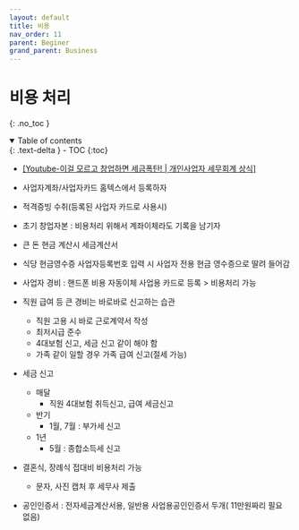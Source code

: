 ```yaml
---
layout: default
title: 비용
nav_order: 11
parent: Beginer
grand_parent: Business
---
```


# 비용 처리
{: .no_toc }

<details open markdown="block">
  <summary>
    Table of contents
  </summary>
  {: .text-delta }
- TOC
{:toc}
</details>
<!------------------------------------ STEP ------------------------------------>

* [[Youtube-이걸 모르고 창업하면 세금폭탄! | 개인사업자 세무회계 상식]](https://www.youtube.com/watch?v=0Tn_Kwu1W_s)

* 사업자계좌/사업자카드 홈텍스에서 등록하자 
+ 적격증빙 수취(등록된 사업자 카드로 사용시)
* 초기 창업자본 : 비용처리 위해서 계좌이체라도 기록을 남기자

* 큰 돈 현금 계산시 세금계산서

* 식당 현금영수증 사업자등록번호 입력 시 사업자 전용 현금 영수증으로 딸려 들어감

* 사업자 경비 : 핸드폰 비용 자동이체 사업용 카드로 등록 > 비용처리 가능

* 직원 급여 등 큰 경비는 바로바로 신고하는 습관
  * 직원 고용 시 바로 근로계약서 작성
  * 최저시급 준수
  * 4대보험 신고, 세금 신고 같이 해야 함
  * 가족 같이 일할 경우 가족 급여 신고(절세 가능)


* 세금 신고 
  * 매달
    * 직원 4대보험 취득신고, 급여 세금신고
  * 반기
    * 1월, 7월 : 부가세 신고
  * 1년
    * 5월 : 종합소득세 신고

* 결혼식, 장례식 접대비 비용처리 가능
  * 문자, 사진 캡처 후 세무사 제출 

* 공인인증서 : 전자세금계산서용, 일반용 사업용공인인증서 두개( 11만원짜리 필요 없음)
